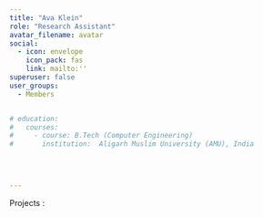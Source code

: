 ```yaml
---
title: "Ava Klein"
role: "Research Assistant"
avatar_filename: avatar
social:
  - icon: envelope
    icon_pack: fas
    link: mailto:''
superuser: false
user_groups:
  - Members


# education:
#   courses:
#     - course: B.Tech (Computer Engineering)
#       institution:  Aligarh Muslim University (AMU), India
    

  

--- 
```






Projects  : 
<!-- <a href='http://localhost:1313/project/data-homebase/'  >Data Homebase </a> -->
</br>
